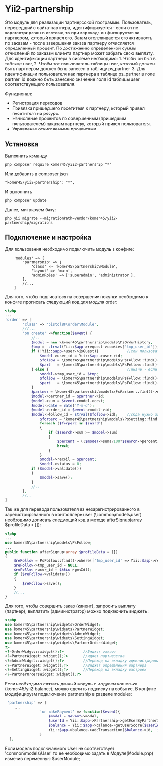 Yii2-partnership
==========
Это модуль для реализации партнерсской программы. Пользователь, перешедший с сайта-партнера, идентифицируется - если он не зарегестрирован в системе, то при переходе он фиксируется за партнером, который привел его. Затам отслеживается его активность по заказам - после завершения заказа партнеру отчисляется определенный процент. По достижению определенной суммы отчислений по заказам клиента партнер может забрать свою выплату.
Для идентификации партнера в системе необходимо: 1. Чтобы он был в таблице user, 2. Чтобы тот пользователь таблицы user, который  должен быть партнером должен быть занесен в таблицу ps_partner, 3. Для идентификации пользователя как партнера в таблице ps_partner в поле partner_id должно быть занесено значение поля id таблицы user соответствующего пользователя. 

Функционал:

* Регистрация переходов
* Привязка пришедшего посетителя к партнеру, который привел посетителя на ресурс.
* Начисление процентов по совершенным (пришедшим пользователем) заказам партнеру, который привел пользователя.
* Управление отчисляемыми процентами

Установка
---------------------------------
Выполнить команду

```
php composer require komer45/yii2-partnership "*"
```

Или добавить в composer.json

```
"komer45/yii2-partnership": "*",
```

И выполнить

```
php composer update
```

Далее, мигрируем базу:

```
php yii migrate --migrationPath=vendor/komer45/yii2-partnership/migrations
```

Подключение и настройка
---------------------------------
Для пользования необходимо подключить модуль в конфиге:

```'php'
	'modules' => [
		'partnership' => [
			'class' => 'komer45\partnership\Module',
			'layout' => 'main',
			'adminRoles' => ['superadmin', 'administrator'],
		],
		//...
	]
```
Для того, чтобы подписаться на совершение покупки необходимо в конфиге прописать следующий код для модуля order:

```php
<?php
...
'order' => [
		'class' => 'pistol88\order\Module',
		///...
		'on create' =>function($event) {
			//..
			$model = new \komer45\partnership\models\PsOrderHistory;
			$tmp =	strval(Yii::$app->request->cookies['tmp_user_id']);
			if (!Yii::$app->user->isGuest){				//сли пользователь зарегистрирован
				$model->user_id = Yii::$app->user->id;
				$follow = \komer45\partnership\models\PsFollow::find()->where(['user_id' => $model->user_id])->one();
				$part   = \komer45\partnership\models\PsFollow::find()->where(['user_id' => Yii::$app->user->id])->one();
			} else {									//иначе - если все-таки гость
				$model->tmp_user_id = $tmp;
				$follow = \komer45\partnership\models\PsFollow::find()->where(['tmp_user_id' => $model->tmp_user_id])->one();
				$part   = \komer45\partnership\models\PsFollow::find()->where(['tmp_user_id' => $tmp])->one();
			}		
			$partner = \komer45\partnership\models\PsPartner::find()->where(['code' => $part->partner_id])->one(); //находим партнера по коду
			$model->partner_id = $partner->id;
			$model->sum = $event->model->cost;
			$model->date = date('Y-m-d');
			$model->order_id = $event->model->id;
			$model->follow_id = strval($follow->id);	//сюда нужно записать id таблицы ps_follow
				$forperc = \komer45\partnership\models\PsSetting::find()->all();
				foreach ($forperc as $search)
				{
					if ($search->sum >= $model->sum)
					{
						$percent = (($model->sum)/100*$search->percent);
						break;
					}
				}
				$model->recoil = $percent;
				$model->status = 0;
			if ($model->validate())
			{
				$model->save();
			}
			//..
		},
		//..
]
```
Так жe для перевода пользователя из незарегистрированного в зарегистрированного в контроллере user (\common\models\user) необходимо дописать следующий код в методе afterSignup(array $profileData = []):

```php
<?php
...
use komer45\partnership\models\PsFollow;
...
public function afterSignup(array $profileData = [])
{
	$reFollow = PsFollow::find()->where(['tmp_user_id' => Yii::$app->request->cookies['tmp_user_id']])->one();
	$reFollow->tmp_user_id = NULL;
	$reFollow->user_id = $this->getId();
	if ($reFollow->validate())
	{
		$reFollow->save();
	}
	//...
}
```

Для того, чтобы совершить заказ (клиент), запросить выплату (партнер), выплатить (администратор) можно подключить виджеты:

```php
<?php
use komer45\partnership\widgets\OrderWidget;
use komer45\partnership\widgets\PartnerWidget;
use komer45\partnership\widgets\AdminWidget;
use komer45\partnership\widgets\SettingWidget;
use komer45\partnership\widgets\PartnerOrdersWidget;
?>
<?=OrderWidget::widget();?>			//Виджет заказа
<?=PartnerWidget::widget();?>		//иджет партнерства
<?=AdminWidget::widget();?>			//Переход на вкладку администрирования
<?=PartnerWidget::widget();?>		//Виджет определения партнера
<?=SettingWidget::widget();?>		//Переход на вкладку настроек
<?=PartnerOrdersWidget::widget();?>
```

Если необходимо связать данный модуль с модулем кошелька (komer45/yii2-balance), можно сделать подписку на событие. В конфиге модифицируем подключение partnership в разделе modules:
```php
 'partnership' => [
	...
				'on makePayment' => function($event){
					$model = $event->model;
					$userId = Yii::$app->Partnership->getUserByPartnerId($model->partner_id);
					$balance = Yii::$app->balance->getUserScore($userId);
					Yii::$app->balance->addTransaction($balance->id, 'in', $model->sum, 'partnership rewads');
				}
  ],

``` 
Если модель подключаемого User не соответствует 'common\models\User' то ее необходимо задать в Модуле(Module.php) изменив переменную $userModule;